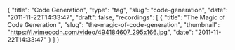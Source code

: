 {
  "title": "Code Generation",
  "type": "tag",
  "slug": "code-generation",
  "date": "2011-11-22T14:33:47",
  "draft": false,
  "recordings": [
    {
      "title": "The Magic of Code Generation ",
      "slug": "the-magic-of-code-generation",
      "thumbnail": "https://i.vimeocdn.com/video/494184607_295x166.jpg",
      "date": "2011-11-22T14:33:47"
    }
  ]
}